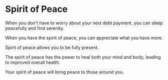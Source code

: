 # Spirit of Peace

When you don't have to worry about your next debt payment, you can sleep peacefully and find serenity.

When you have the spirit of peace, you can appreciate what you have more.

Spirit of peace allows you to be fully present.

The spirit of peace has the power to heal both your mind and body, leading to improved overall health.

Your spirit of peace will bring peace to those around you.
